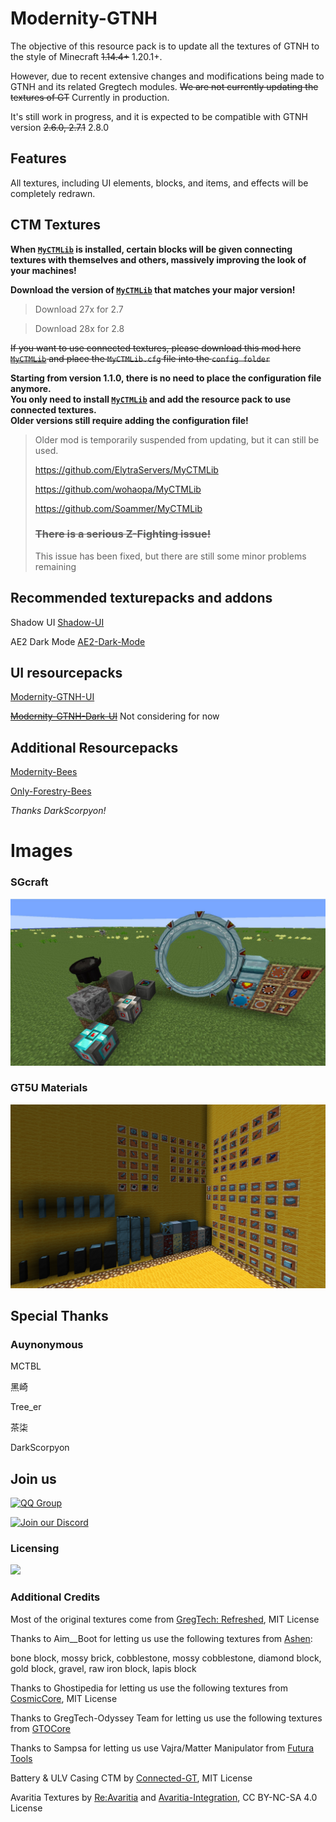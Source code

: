# Modernity-GTNH

The objective of this resource pack is to update all the textures of GTNH to the style of Minecraft ~~1.14.4+~~ 1.20.1+.

However, due to recent extensive changes and modifications being made to GTNH and its related Gregtech modules. ~~We are not currently updating the textures of GT~~ Currently in production.

It's still work in progress, and it is expected to be compatible with GTNH version ~~2.6.0, 2.7.1~~  2.8.0

## Features

All textures, including UI elements, blocks, and items, and effects will be completely redrawn.

## CTM Textures

**When [`MyCTMLib`](https://github.com/ABKQPO/MyCTMLib) is installed, certain blocks will be given connecting textures with themselves and others, massively improving the look of your machines!**

**Download the version of [`MyCTMLib`](https://github.com/ABKQPO/MyCTMLib) that matches your major version!**

> Download 27x for 2.7

> Download 28x for 2.8

~~If you want to use connected textures, please download this mod here [`MyCTMLib`](https://github.com/ABKQPO/MyCTMLib) and place the `MyCTMLib.cfg` file into the `config folder`~~

**Starting from version 1.1.0, there is no need to place the configuration file anymore.  
You only need to install [`MyCTMLib`](https://github.com/ABKQPO/MyCTMLib) and add the resource pack to use connected textures.**  
**Older versions still require adding the configuration file!**

>Older mod is temporarily suspended from updating, but it can still be used.
>
>https://github.com/ElytraServers/MyCTMLib
>
>https://github.com/wohaopa/MyCTMLib
>
>https://github.com/Soammer/MyCTMLib
>
> ### ~~There is a serious Z-Fighting issue!~~
>
> This issue has been fixed, but there are still some minor problems remaining

## Recommended texturepacks and addons

Shadow UI [Shadow-UI](https://github.com/Ranzuu/Shadow-UI)

AE2 Dark Mode [AE2-Dark-Mode](https://github.com/Ranzuu/AE2-Dark-Mode)

## UI resourcepacks

[Modernity-GTNH-UI](https://github.com/ABKQPO/Modernity-GTNH-UI)

~~[Modernity-GTNH-Dark-UI](https://github.com/ABKQPO/Modernity-GTNH-Dark-UI)~~ Not considering for now

## Additional Resourcepacks

[Modernity-Bees](https://github.com/DarkScorpyon/Just-Productive-Bees-)

[Only-Forestry-Bees](https://github.com/DarkScorpyon/Just-Forestry-Bees-)

*Thanks DarkScorpyon!*


# Images


  ### SGcraft
  <img src="https://raw.githubusercontent.com/ABKQPO/Modernity-GTNH/main/Screenshots/SGcraft.png" />
  


  ### GT5U Materials
  <img src="https://raw.githubusercontent.com/ABKQPO/Modernity-GTNH/main/Screenshots/Materials.png" />

## Special Thanks

### Auynonymous

MCTBL

黑崎

Tree_er

茶柒

DarkScorpyon

## Join us

[![QQ Group](https://img.shields.io/badge/QQ-961382654-12B7F5?logo=qq&logoColor=white)](https://qm.qq.com/q/IQTB6JHkoC)

[![Join our Discord](https://img.shields.io/discord/1406476073096450128?color=5865F2&logo=discord&logoColor=white)](https://discord.gg/cZTMm6Rzvx)

### Licensing

 [![](https://img.shields.io/badge/License-CC%20BY--NC--SA%204.0-yellow.svg?style=flat-square)](https://creativecommons.org/licenses/by-nc-sa/4.0/)

### Additional Credits
Most of the original textures come from [GregTech: Refreshed](https://github.com/ULSTICK/GregTechRefreshed), MIT License

Thanks to Aim__Boot for letting us use the following textures from [Ashen](https://www.curseforge.com/minecraft/texture-packs/ashen-16x):

bone block, mossy brick, cobblestone, mossy cobblestone, diamond block, gold block, gravel, raw iron block, lapis block


Thanks to Ghostipedia for letting us use the following textures from [CosmicCore](https://github.com/Frontiers-PackForge/CosmicCore), MIT License

Thanks to GregTech-Odyssey Team for letting us use the following textures from [GTOCore](https://github.com/GregTech-Odyssey/GTOCore)

Thanks to Sampsa for letting us use Vajra/Matter Manipulator from [Futura Tools](https://github.com/S4mpsa/FuturaTools)

Battery & ULV Casing CTM by [Connected-GT](https://modrinth.com/resourcepack/connected-gt), MIT License

Avaritia Textures by [Re:Avaritia](https://github.com/Nova-Committee/Re-Avaritia) and [Avaritia-Integration](https://github.com/Nova-Committee/Avaritia-Integration), CC BY-NC-SA 4.0 License